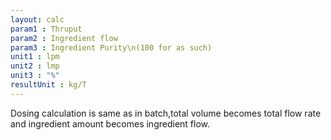 ```yaml
---
layout: calc
param1 : Thruput
param2 : Ingredient flow
param3 : Ingredient Purity\n(100 for as such)
unit1 : lpm
unit2 : lmp
unit3 : "%"
resultUnit : kg/T
---
```


Dosing calculation is same as in batch,total volume becomes total flow rate and ingredient amount becomes ingredient flow.


<script>  
    const inputs = document.querySelectorAll('input');    
    inputs.forEach(input => {
      // Check on input
      input.addEventListener('input', () => {
          
        // Auto-calculate on every input change
        calculate();
      });      
      // Check on page load
      if (input.value) {
        input.closest('.outlined-field').classList.add('has-content');
      }
    });

    // Calculate function 
    function calculate() {
      const thruput = parseFloat(document.getElementById('param1').value) || 0;
      const ingradientFlow = parseFloat(document.getElementById('param2').value) || 0;
      
      const ingradientPurity= parseFloat(document.getElementById('param3').value) || 0;
      //const param5 = parseFloat(document.getElementById('param5').value) || 0;
      
      // Example calculation: sum of all parameters
      // Replace this with your actual formula
      const result = (ingradientFlow * ingradientPurity / 100) / thruput
      
      document.getElementById('result').innerText = result.toFixed(2);
    }

</script>